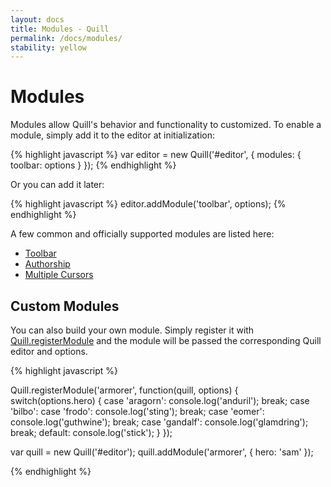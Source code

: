 ```yaml
---
layout: docs
title: Modules - Quill
permalink: /docs/modules/
stability: yellow
---
```


# Modules

Modules allow Quill's behavior and functionality to customized. To enable a module, simply add it to the editor at initialization:

{% highlight javascript %}
var editor = new Quill('#editor', {
  modules: { toolbar: options }
});
{% endhighlight %}

Or you can add it later:

{% highlight javascript %}
editor.addModule('toolbar', options);
{% endhighlight %}

A few common and officially supported modules are listed here:

- [Toolbar](/docs/modules/toolbar/)
- [Authorship](/docs/modules/authorship/)
- [Multiple Cursors](/docs/modules/multi-cursors/)


## Custom Modules

You can also build your own module. Simply register it with [Quill.registerModule](/docs/api/) and the module will be passed the corresponding Quill editor and options.

{% highlight javascript %}

Quill.registerModule('armorer', function(quill, options) {
  switch(options.hero) {
    case 'aragorn':
      console.log('anduril');
      break;
    case 'bilbo':
    case 'frodo':
      console.log('sting');
      break;
    case 'eomer':
      console.log('guthwine');
      break;
    case 'gandalf':
      console.log('glamdring');
      break;
    default:
      console.log('stick');
  }
});

var quill = new Quill('#editor');
quill.addModule('armorer', {
  hero: 'sam'
});

{% endhighlight %}
